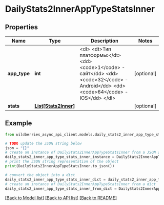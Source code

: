 # DailyStats2InnerAppTypeStatsInner


## Properties

Name | Type | Description | Notes
------------ | ------------- | ------------- | -------------
**app_type** | **int** | &lt;dl&gt; &lt;dt&gt;Тип платформы:&lt;/dt&gt; &lt;dd&gt;&lt;code&gt;1&lt;/code&gt; - сайт&lt;/dd&gt; &lt;dd&gt;&lt;code&gt;32&lt;/code&gt; - Android&lt;/dd&gt; &lt;dd&gt;&lt;code&gt;64&lt;/code&gt; - IOS&lt;/dd&gt; &lt;/dl&gt;  | [optional] 
**stats** | [**List[Stats2Inner]**](Stats2Inner.md) |  | [optional] 

## Example

```python
from wildberries_async_api_client.models.daily_stats2_inner_app_type_stats_inner import DailyStats2InnerAppTypeStatsInner

# TODO update the JSON string below
json = "{}"
# create an instance of DailyStats2InnerAppTypeStatsInner from a JSON string
daily_stats2_inner_app_type_stats_inner_instance = DailyStats2InnerAppTypeStatsInner.from_json(json)
# print the JSON string representation of the object
print(DailyStats2InnerAppTypeStatsInner.to_json())

# convert the object into a dict
daily_stats2_inner_app_type_stats_inner_dict = daily_stats2_inner_app_type_stats_inner_instance.to_dict()
# create an instance of DailyStats2InnerAppTypeStatsInner from a dict
daily_stats2_inner_app_type_stats_inner_from_dict = DailyStats2InnerAppTypeStatsInner.from_dict(daily_stats2_inner_app_type_stats_inner_dict)
```
[[Back to Model list]](../README.md#documentation-for-models) [[Back to API list]](../README.md#documentation-for-api-endpoints) [[Back to README]](../README.md)


